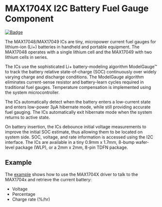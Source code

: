 # MAX1704X I2C Battery Fuel Gauge Component

[![Badge](https://components.espressif.com/components/espp/max1704x/badge.svg)](https://components.espressif.com/components/espp/max1704x)

The MAX17048/MAX17049 ICs are tiny, micropower current fuel gauges for
lithium-ion (Li+) batteries in handheld and portable equipment. The MAX17048
operates with a single lithium cell and the MAX17049 with two lithium cells in
series.

The ICs use the sophisticated Li+ battery-modeling algorithm ModelGauge™ to
track the battery relative state-of-charge (SOC) continuously over widely varying
charge and discharge conditions. The ModelGauge algorithm eliminates
current-sense resistor and battery-learn cycles required in traditional fuel
gauges. Temperature compensation is implemented using the system
microcontroller.

The ICs automatically detect when the battery enters a low-current state and
enters low-power 3µA hibernate mode, while still providing accurate fuel
gauging. The ICs automatically exit hibernate mode when the system returns to
active state.

On battery insertion, the ICs debounce initial voltage measurements to improve
the initial SOC estimate, thus allowing them to be located on system side. SOC,
voltage, and rate information is accessed using the I2C interface. The ICs are
available in a tiny 0.9mm x 1.7mm, 8-bump wafer-level package (WLP), or a 2mm x
2mm, 8-pin TDFN package.

## Example

The [example](./example) shows how to use the MAX1704X driver to talk to the
MAX1704x and retrieve the current battery:
* Voltage
* Percentage
* Charge rate (%/hr)


